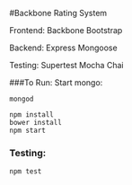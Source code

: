 #Backbone Rating System

Frontend: 
Backbone
Bootstrap

Backend: 
Express
Mongoose

Testing:
Supertest
Mocha
Chai

###To Run: 
Start mongo:
```
mongod
```

```
npm install
bower install
npm start
```

### Testing:
```
npm test
```


